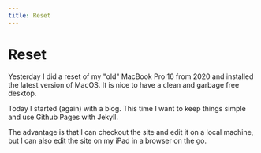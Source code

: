 ```yaml
---
title: Reset
---
```

# Reset

Yesterday I did a reset of my "old" MacBook Pro 16 from 2020 and installed the latest version of 
MacOS. It is nice to have a clean and garbage free desktop.

Today I started (again) with a blog.
This time I want to keep things simple and use Github Pages with Jekyll.

The advantage is that I can checkout the site and edit it on a local machine, but I can also edit 
the site on my iPad in a browser on the go.
